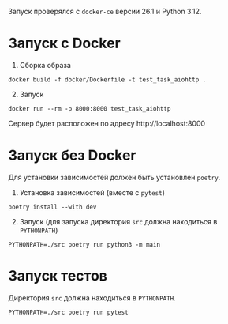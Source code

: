 Запуск проверялся с `docker-ce` версии 26.1 и Python 3.12.

# Запуск c Docker

1. Сборка образа

```shell
docker build -f docker/Dockerfile -t test_task_aiohttp .
```

2. Запуск

```
docker run --rm -p 8000:8000 test_task_aiohttp
```

Сервер будет расположен по адресу http://localhost:8000

# Запуск без Docker

Для установки зависимостей должен быть установлен `poetry`.

1. Установка зависимостей (вместе с `pytest`)

```shell
poetry install --with dev
```

2. Запуск (для запуска директория `src` должна находиться в `PYTHONPATH`)

```shell
PYTHONPATH=./src poetry run python3 -m main
```

# Запуск тестов

Директория `src` должна находиться в `PYTHONPATH`.

```shell
PYTHONPATH=./src poetry run pytest
```
